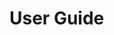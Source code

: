 <!--
SPDX-FileCopyrightText: Contributors to the Fedora Project

SPDX-License-Identifier: MIT
-->

# User Guide
